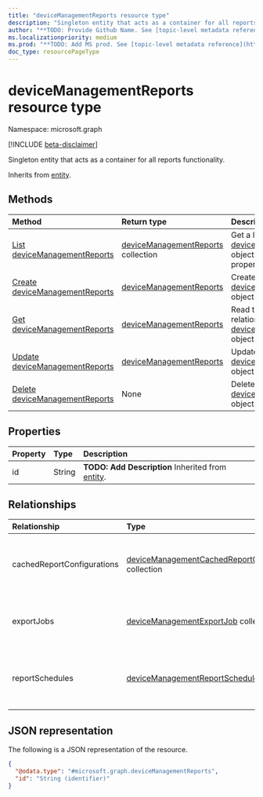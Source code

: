```yaml
---
title: "deviceManagementReports resource type"
description: "Singleton entity that acts as a container for all reports functionality."
author: "**TODO: Provide Github Name. See [topic-level metadata reference](https://msgo.azurewebsites.net/add/document/guidelines/metadata.html#topic-level-metadata)**"
ms.localizationpriority: medium
ms.prod: "**TODO: Add MS prod. See [topic-level metadata reference](https://msgo.azurewebsites.net/add/document/guidelines/metadata.html#topic-level-metadata)**"
doc_type: resourcePageType
---
```


# deviceManagementReports resource type

Namespace: microsoft.graph

[!INCLUDE [beta-disclaimer](../../includes/beta-disclaimer.md)]

Singleton entity that acts as a container for all reports functionality.


Inherits from [entity](../resources/entity.md).

## Methods
|Method|Return type|Description|
|:---|:---|:---|
|[List deviceManagementReports](../api/devicemanagementreports-list.md)|[deviceManagementReports](../resources/devicemanagementreports.md) collection|Get a list of the [deviceManagementReports](../resources/devicemanagementreports.md) objects and their properties.|
|[Create deviceManagementReports](../api/devicemanagement-post-reports.md)|[deviceManagementReports](../resources/devicemanagementreports.md)|Create a new [deviceManagementReports](../resources/devicemanagementreports.md) object.|
|[Get deviceManagementReports](../api/devicemanagementreports-get.md)|[deviceManagementReports](../resources/devicemanagementreports.md)|Read the properties and relationships of a [deviceManagementReports](../resources/devicemanagementreports.md) object.|
|[Update deviceManagementReports](../api/devicemanagementreports-update.md)|[deviceManagementReports](../resources/devicemanagementreports.md)|Update the properties of a [deviceManagementReports](../resources/devicemanagementreports.md) object.|
|[Delete deviceManagementReports](../api/devicemanagementreports-delete.md)|None|Deletes a [deviceManagementReports](../resources/devicemanagementreports.md) object.|

## Properties
|Property|Type|Description|
|:---|:---|:---|
|id|String|**TODO: Add Description** Inherited from [entity](../resources/entity.md).|

## Relationships
|Relationship|Type|Description|
|:---|:---|:---|
|cachedReportConfigurations|[deviceManagementCachedReportConfiguration](../resources/devicemanagementcachedreportconfiguration.md) collection|Entity representing the configuration of a cached report|
|exportJobs|[deviceManagementExportJob](../resources/devicemanagementexportjob.md) collection|Entity representing a job to export a report|
|reportSchedules|[deviceManagementReportSchedule](../resources/devicemanagementreportschedule.md) collection|Entity representing a schedule for which reports are delivered|

## JSON representation
The following is a JSON representation of the resource.
<!-- {
  "blockType": "resource",
  "keyProperty": "id",
  "@odata.type": "microsoft.graph.deviceManagementReports",
  "baseType": "microsoft.graph.entity",
  "openType": false
}
-->
``` json
{
  "@odata.type": "#microsoft.graph.deviceManagementReports",
  "id": "String (identifier)"
}
```

